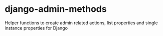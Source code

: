 # django-admin-methods
Helper functions to create admin related actions, list properties and single instance properties for Django
